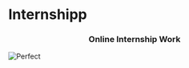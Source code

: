 # Internshipp
<h3 align="center">Online Internship Work</h3>

![Perfect](https://github.com/Krunal022/Internshipp/assets/140624400/be5ba77f-9684-4a88-973c-1fd676b30928)
